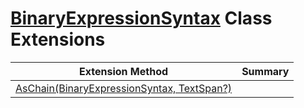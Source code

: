 # [BinaryExpressionSyntax](https://docs.microsoft.com/en-us/dotnet/api/microsoft.codeanalysis.csharp.syntax.binaryexpressionsyntax) Class Extensions

| Extension Method | Summary |
| ---------------- | ------- |
| [AsChain(BinaryExpressionSyntax, TextSpan?)](../../../../../Roslynator/CSharp/SyntaxExtensions/AsChain/README.md) | |

